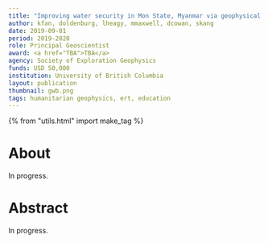 ```yaml
---
title: "Improving water security in Mon State, Myanmar via geophysical capacity building"
author: kfan, doldenburg, lheagy, mmaxwell, dcowan, skang
date: 2019-09-01
period: 2019-2020
role: Principal Geoscientist
award: <a href="TBA">TBA</a>
agency: Society of Exploration Geophysics
funds: USD 50,000
institution: University of British Columbia
layout: publication
thumbnail: gwb.png
tags: humanitarian geophysics, ert, education
---
```


{% from "utils.html" import make_tag %}

# About

In progress. 

# Abstract

In progress. 